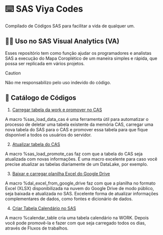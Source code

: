 # ⌨️ SAS Viya Codes

Compilado de Códigos SAS para facilitar a vida de qualquer um.

## 👨‍💻 Uso no SAS Visual Analytics (VA)

Esses repositório tem como função ajudar os programadores e analistas SAS a execução do Mapa Coroplético de um maneira simples e rápida, que possa ser replicada em vários projetos.

> [!CAUTION]
> Não me responsabilizo pelo uso indevido do código.

## 📖 Catálogo de Códigos

1. [Carregar tabela da work e promover no CAS](/macros/sas_load_data_cas.sas)

A macro %sas_load_data_cas é uma ferramenta útil para automatizar o processo de deletar uma tabela existente da memória CAS, carregar uma nova tabela do SAS para o CAS e promover essa tabela para que fique disponível a todos os usuários do servidor.

2. [Atualizar tabela do CAS](/macros/sas_load_promote_cas.sas)

A macro %sas_load_promote_cas faz com que a tabela do CAS seja atualizada com novas informações. É uma macro excelente para caso você precise atualizar as tabelas diariamente de um DataLake, por exemplo.

3. [Baixar e carregar planilha Excel do Google Drive](/macros/dal_excel_from_google_drive.sas)

A macro %dal_excel_from_google_drive faz com que a planilha no formato Excel (XLSX) disponibilizada na nuvem do Google Drive de modo público, seja baixada e atualizada no SAS. Excelente forma de atualizar informações complementares de dados, como fontes e dicionário de dados.

4. [Criar Tabela Calendário no SAS](/macros/calendar_table.sas)

A macro %calendar_table cria uma tabela calendário na WORK. Depois você pode promovê-la e fazer com que seja carregado todos os dias, através de Fluxos de trabalhos.